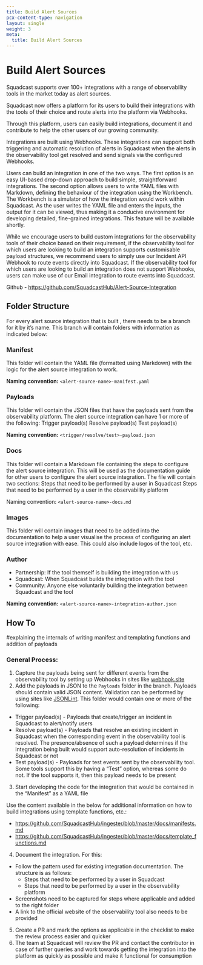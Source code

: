 ```yaml
---
title: Build Alert Sources
pcx-content-type: navigation
layout: single
weight: 3
meta:
  title: Build Alert Sources
---
```


# Build Alert Sources

Squadcast supports over 100+ integrations with a range of observability tools in the market today as alert sources. 

Squadcast now offers a platform for its users to build their integrations with the tools of their choice and route alerts into the platform via Webhooks. 

Through this platform, users can easily build integrations, document it and contribute to help the other users of our growing community. 

Integrations are built using Webhooks. These integrations can support both triggering and automatic resolution of alerts in Squadcast when the alerts in the observability tool get resolved and send signals via the configured Webhooks. 

Users can build an integration in one of the two ways. The first option is an easy UI-based drop-down approach to build simple, straightforward integrations. The second option allows users to write YAML files with Markdown, defining the behaviour of the integration using the Workbench. The Workbench is a simulator of how the integration would work within Squadcast. As the user writes the YAML file and enters the inputs, the output for it can be viewed, thus making it a conducive environment for developing detailed, fine-grained integrations. This feature will be available shortly.

While we encourage users to build custom integrations for the observability tools of their choice based on their requirement, if the observability tool for which users are looking to build an integration supports customisable payload structures, we recommend users to simply use our Incident API Webhook to route events directly into Squadcast. If the observability tool for which users are looking to build an integration does not support Webhooks, users can make use of our Email integration to route events into Squadcast.

Github - https://github.com/SquadcastHub/Alert-Source-Integration

## Folder Structure

For every alert source integration that is built , there needs to be a branch for it by it’s name. This branch will contain folders with information as indicated below:

### Manifest
This folder will contain the YAML file (formatted using Markdown) with the logic for the alert source integration to work.

**Naming convention:** `<alert-source-name>-manifest.yaml`

### Payloads
This folder will contain the JSON files that have the payloads sent from the observability platform. The alert source integration can have 1 or more of the following:
Trigger payload(s)
Resolve payload(s)
Test payload(s)

**Naming convention:** `<trigger/resolve/test>-payload.json`

### Docs
This folder will contain a Markdown file containing the steps to configure the alert source integration. This will be used as the documentation guide for other users to configure the alert source integration. The file will contain two sections:
Steps that need to be performed by a user in Squadcast
Steps that need to be performed by a user in the observability platform

Naming convention: `<alert-source-name>-docs.md`

### Images
This folder will contain images that need to be added into the documentation to help a user visualise the process of configuring an alert source integration with ease. This could also include logos of the tool, etc.

### Author
- Partnership: If the tool themself is building the integration with us
- Squadcast: When Squadcast builds the integration with the tool
- Community: Anyone else voluntarily building the integration between Squadcast and the tool

**Naming convention:** `<alert-source-name>-integration-author.json`

## How To
#explaining the internals of writing manifest and templating functions and addition of payloads

### General Process:
1. Capture the payloads being sent for different events from the observability tool by setting up Webhooks in sites like [webhook.site](https://webhook.site)
2. Add the payloads in JSON to the `Payloads` folder in the branch. Payloads should contain valid JSON content. Validation can be performed by using sites like [JSONLint](https://jsonlint.com). This folder would contain one or more of the following:
  - Trigger payload(s) - Payloads that create/trigger an incident in Squadcast to alert/notify users
  - Resolve payload(s) - Payloads that resolve an existing incident in Squadcast when the corresponding event in the observability tool is resolved. The presence/absence of such a payload determines if the integration being built would support auto-resolution of incidents in Squadcast or not
  - Test payload(s) - Payloads for test events sent by the observability tool. Some tools support this by having a “Test” option, whereas some do not. If the tool supports it, then this payload needs to be present
3. Start developing the code for the integration that would be contained in the “Manifest” as a YAML file

Use the content available in the below for additional information on how to build integrations using template functions, etc.:
  - https://github.com/SquadcastHub/ingester/blob/master/docs/manifests.md
  - https://github.com/SquadcastHub/ingester/blob/master/docs/template_functions.md
  
4. Document the integration. For this:
  - Follow the pattern used for existing integration documentation. The structure is as follows:
    - Steps that need to be performed by a user in Squadcast
    - Steps that need to be performed by a user in the observability platform
  - Screenshots need to be captured for steps where applicable and added to the right folder
  - A  link to the official website of the observability tool also needs to be provided
5. Create a PR and mark the options as applicable in the checklist to make the review process easier and quicker
6. The team at Squadcast will review the PR and contact the contributor in case of further queries and work towards getting the integration into the platform as quickly as possible and make it functional for consumption
